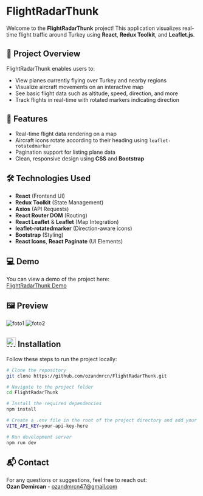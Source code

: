 # FlightRadarThunk

Welcome to the **FlightRadarThunk** project! This application visualizes real-time flight traffic around Turkey using **React**, **Redux Toolkit**, and **Leaflet.js**.

## 🎯 Project Overview
FlightRadarThunk enables users to:
- View planes currently flying over Turkey and nearby regions
- Visualize aircraft movements on an interactive map
- See basic flight data such as altitude, speed, direction, and more
- Track flights in real-time with rotated markers indicating direction

## 🚀 Features
- Real-time flight data rendering on a map
- Aircraft icons rotate according to their heading using `leaflet-rotatedmarker`
- Pagination support for listing plane data
- Clean, responsive design using **CSS** and **Bootstrap**

## 🛠️ Technologies Used
- **React** (Frontend UI)
- **Redux Toolkit** (State Management)
- **Axios** (API Requests)
- **React Router DOM** (Routing)
- **React Leaflet** & **Leaflet** (Map Integration)
- **leaflet-rotatedmarker** (Direction-aware icons)
- **Bootstrap** (Styling)
- **React Icons**, **React Paginate** (UI Elements)

## 💻 Demo
You can view a demo of the project here:  
[FlightRadarThunk Demo](https://ozanflightradarthunk.netlify.app/)

## 🖼️ Preview
![foto1](https://github.com/user-attachments/assets/d6a36034-eb3e-4e66-81c4-08f6d0921e96)
![foto2](https://github.com/user-attachments/assets/8e7136f4-b3bb-4554-9077-f5b667d0ad54)

## <img src="https://raw.githubusercontent.com/Tarikul-Islam-Anik/Animated-Fluent-Emojis/master/Emojis/Objects/Wrench.png" alt="Wrench" width="25" height="25" /> Installation
Follow these steps to run the project locally:
```bash
# Clone the repository
git clone https://github.com/ozandmrcn/FlightRadarThunk.git

# Navigate to the project folder
cd FlightRadarThunk

# Install the required dependencies
npm install

# Create a .env file in the root of the project directory and add your VITE_API_KEY from the RapidApi Flight Radar like this:
VITE_API_KEY=your-api-key-here

# Run development server
npm run dev
```

## 📬 Contact
For any questions or suggestions, feel free to reach out:  
**Ozan Demircan** - ozandmrcn47@gmail.com
